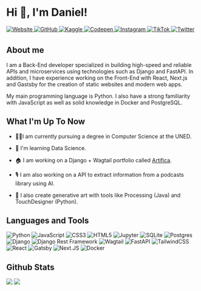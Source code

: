 # Hi 👋, I'm Daniel!

<a href="https://daniarlert.com" target="_blank">
<img src=https://img.shields.io/badge/website-000.svg?&style=for-the-badge&logo=google-chrome&logoColor=white alt="Website" style="margin-bottom: 5px;" />
</a>
<a href="https://github.com/daniarlert" target="_blank">
<img src=https://img.shields.io/badge/github-000.svg?&style=for-the-badge&logo=github&logoColor=white alt="GitHub" style="margin-bottom: 5px;" />
</a>
<a href="https://www.kaggle.com/daniarlert" target="_blank">
<img src=https://img.shields.io/badge/kaggle-%23000000.svg?&style=for-the-badge&logo=kaggle&logoColor=white alt="Kaggle" style="margin-bottom: 5px;" />
</a>
<a href="https://codepen.com/danielarlert" target="_blank">
<img src=https://img.shields.io/badge/codepen-%23131417.svg?&style=for-the-badge&logo=codepen&logoColor=white alt="Codepen" style="margin-bottom: 5px;" />
</a>
<a href="https://instagram.com/daniarlert" target="_blank">
<img src=https://img.shields.io/badge/instagram-%23000000.svg?&style=for-the-badge&logo=instagram&logoColor=white alt="Instagram" style="margin-bottom: 5px;" />
</a>
<a href="https://tiktok.com/@arlertdaniel" target="_blank">
<img src=https://img.shields.io/badge/tiktok-%23000000.svg?&style=for-the-badge&logo=tiktok&logoColor=white alt="TikTok" style="margin-bottom: 5px;" />
</a>
<a href="https://twitter.com/daniarlert" target="_blank">
<img src=https://img.shields.io/badge/twitter-%23000000.svg?&style=for-the-badge&logo=twitter&logoColor=white alt="Twitter" style="margin-bottom: 5px;" />
</a>

## About me

I am a Back-End developer specialized in building high-speed and reliable APIs and microservices using technologies such as Django and FastAPI. In addition, I have experience working on the Front-End with React, Next.js and Gastsby for the creation of static websites and modern web apps.

My main programming language is Python. I also have a strong familiarity with JavaScript as well as solid knowledge in Docker and PostgreSQL.

## What I'm Up To Now

- 👨‍🎓I am currently pursuing a degree in Computer Science at the UNED.

- 🌱 I'm learning Data Science.

- 🏠 I am working on a Django + Wagtail portfolio called [Artifica](https://github.com/daniarlert/artifica).

- 🎙️ I am also working on a API to extract information from a podcasts library using AI.

- 🎨 I also create generative art with tools like Processing (Java) and TouchDesigner (Python).

## Languages and Tools

![Python](https://img.shields.io/badge/python-3670A0?style=for-the-badge&logo=python&logoColor=white)
![JavaScript](https://img.shields.io/badge/javascript-%23323330.svg?style=for-the-badge&logo=javascript&logoColor=white)
![CSS3](https://img.shields.io/badge/css3-%231572B6.svg?style=for-the-badge&logo=css3&logoColor=white)
![HTML5](https://img.shields.io/badge/html5-%23E34F26.svg?style=for-the-badge&logo=html5&logoColor=white)
![Jupyter](https://img.shields.io/badge/jupyter-%F37626.svg?style=for-the-badge&logo=jupyter&logoColor=white)
![SQLite](https://img.shields.io/badge/sqlite-%2307405e.svg?style=for-the-badge&logo=sqlite&logoColor=white)
![Postgres](https://img.shields.io/badge/postgres-%23316192.svg?style=for-the-badge&logo=postgresql&logoColor=white)
![Django](https://img.shields.io/badge/django-%23092E20.svg?style=for-the-badge&logo=django&logoColor=white)
![Django Rest Framework](https://img.shields.io/badge/django-rest-%23092E20.svg?style=for-the-badge&logo=django&logoColor=white)
![Wagtail](https://img.shields.io/badge/wagtail-43B1B0.svg?style=for-the-badge&logo=wagtail&logoColor=white)
![FastAPI](https://img.shields.io/badge/fastapi-009688?style=for-the-badge&logo=fastapi&logoColor=white)
![TailwindCSS](https://img.shields.io/badge/tailwindcss-06B6D4?style=for-the-badge&logo=tailwindcss&logoColor=white)
![React](https://img.shields.io/badge/react-%2320232a.svg?style=for-the-badge&logo=react&logoColor=white)
![Gatsby](https://img.shields.io/badge/gatsby-663399.svg?style=for-the-badge&logo=gatsby&logoColor=white)
![Next.JS](https://img.shields.io/badge/next.js-000.svg?style=for-the-badge&logo=next.js&logoColor=white)
![Docker](https://img.shields.io/badge/docker-%230db7ed.svg?style=for-the-badge&logo=docker&logoColor=white)

## Github Stats

![](https://github-readme-stats.vercel.app/api/top-langs/?username=daniarlert&theme=default&hide_border=true&include_all_commits=false&count_private=false&layout=compact)
![](https://github-readme-stats.vercel.app/api?username=daniarlert&theme=default&hide_border=true&include_all_commits=false&count_private=false)
